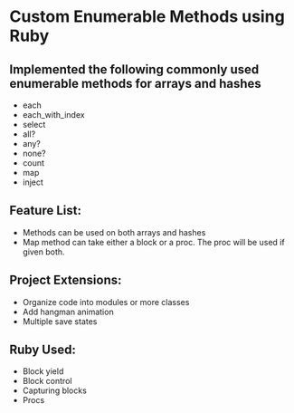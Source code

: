 <h1>Custom Enumerable Methods using Ruby</h1>

<h2>Implemented the following commonly used enumerable methods for arrays and hashes</h2>
<ul>
    <li>each</li>
    <li>each_with_index</li>
    <li>select</li>
    <li>all?</li>
    <li>any?</li>
    <li>none?</li>
    <li>count</li>
    <li>map</li>
    <li>inject</li>
</ul>

<h2>Feature List:</h2>
<ul>
    <li>Methods can be used on both arrays and hashes</li>
    <li>Map method can take either a block or a proc. The proc will be used if given both.</li>
</ul>

<h2>Project Extensions:</h2>
<ul>
    <li>Organize code into modules or more classes</li>
    <li>Add hangman animation</li>
    <li>Multiple save states</li>
</ul>

<h2>Ruby Used:</h2>
<ul>
    <li>Block yield</li>
    <li>Block control</li>
    <li>Capturing blocks</li>
    <li>Procs</li>
</ul>
